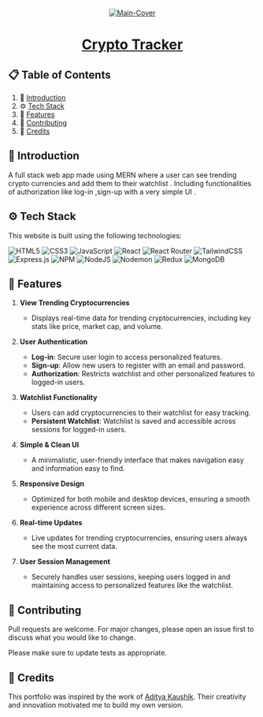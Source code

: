 <div align="center">
  <br />
   <a href="https://crypto-tracker-getarpit.netlify.app/" target="_blank"><img src="https://i.ibb.co/thL8294/3.png" alt="Main-Cover" border="0"></a>
  <br />

# [Crypto Tracker ](https://crypto-tracker-getarpit.netlify.app/)

</div>

## 📋 <a name="table">Table of Contents</a>

1. 🤖 [Introduction](#introduction)
2. ⚙️ [Tech Stack](#techstack)
3. 🔋 [Features](#features)
4. 🚀 [Contributing](#contribute)
5. 🫡 [Credits](#credits)

## <a name="introduction">🤖 Introduction</a>

A full stack web app made using MERN where a user can see
trending crypto currencies and add them to their watchlist .
Including functionalities of authorization like log-in ,sign-up
with a very simple UI .

## <a name="techstack">⚙️ Tech Stack</a>

This website is built using the following technologies:

![HTML5](https://img.shields.io/badge/html5-%23E34F26.svg?style=for-the-badge&logo=html5&logoColor=white)
![CSS3](https://img.shields.io/badge/css3-%231572B6.svg?style=for-the-badge&logo=css3&logoColor=white)
![JavaScript](https://img.shields.io/badge/javascript-%23323330.svg?style=for-the-badge&logo=javascript&logoColor=%23F7DF1E)
![React](https://img.shields.io/badge/react-%2320232a.svg?style=for-the-badge&logo=react&logoColor=%2361DAFB)
![React Router](https://img.shields.io/badge/React_Router-CA4245?style=for-the-badge&logo=react-router&logoColor=white)
![TailwindCSS](https://img.shields.io/badge/tailwindcss-%2338B2AC.svg?style=for-the-badge&logo=tailwind-css&logoColor=white)
![Express.js](https://img.shields.io/badge/express.js-%23404d59.svg?style=for-the-badge&logo=express&logoColor=%2361DAFB)
![NPM](https://img.shields.io/badge/NPM-%23CB3837.svg?style=for-the-badge&logo=npm&logoColor=white)
![NodeJS](https://img.shields.io/badge/node.js-6DA55F?style=for-the-badge&logo=node.js&logoColor=white)
![Nodemon](https://img.shields.io/badge/NODEMON-%23323330.svg?style=for-the-badge&logo=nodemon&logoColor=%BBDEAD)
![Redux](https://img.shields.io/badge/redux-%23593d88.svg?style=for-the-badge&logo=redux&logoColor=white)
![MongoDB](https://img.shields.io/badge/MongoDB-%234ea94b.svg?style=for-the-badge&logo=mongodb&logoColor=white)

## <a name="features">🔋 Features</a>

1. **View Trending Cryptocurrencies**

   - Displays real-time data for trending cryptocurrencies, including key stats like price, market cap, and volume.

2. **User Authentication**

   - **Log-in**: Secure user login to access personalized features.
   - **Sign-up**: Allow new users to register with an email and password.
   - **Authorization**: Restricts watchlist and other personalized features to logged-in users.

3. **Watchlist Functionality**

   - Users can add cryptocurrencies to their watchlist for easy tracking.
   - **Persistent Watchlist**: Watchlist is saved and accessible across sessions for logged-in users.

4. **Simple & Clean UI**

   - A minimalistic, user-friendly interface that makes navigation easy and information easy to find.

5. **Responsive Design**

   - Optimized for both mobile and desktop devices, ensuring a smooth experience across different screen sizes.

6. **Real-time Updates**

   - Live updates for trending cryptocurrencies, ensuring users always see the most current data.

7. **User Session Management**
   - Securely handles user sessions, keeping users logged in and maintaining access to personalized features like the watchlist.

## <a name="contribute"> 🚀 Contributing</a>

Pull requests are welcome. For major changes, please open an issue first
to discuss what you would like to change.

Please make sure to update tests as appropriate.

## 🫡 Credits

This portfolio was inspired by the work of [Aditya Kaushik](https://github.com/adityakshk499). Their creativity and innovation motivated me to build my own version.
